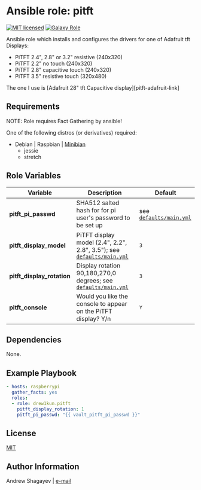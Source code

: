 Ansible role: pitft
=========

[![MIT licensed][mit-badge]][mit-link]
[![Galaxy Role][role-badge]][galaxy-link]

Ansible role which installs and configures the drivers for one of Adafruit tft Displays:
 - PiTFT 2.4", 2.8" or 3.2" resistive (240x320)
 - PiTFT 2.2" no touch (240x320)
 - PiTFT 2.8" capacitive touch (240x320)
 - PiTFT 3.5" resistive touch (320x480)

The one I use is [Adafruit 28" tft Capacitive display][pitft-adafruit-link]

Requirements
------------

NOTE: Role requires Fact Gathering by ansible!

One of the following distros (or derivatives) required:
 - Debian | Raspbian | [Minibian][minibian-link]
    - jessie
    - stretch

Role Variables
--------------

| Variable | Description | Default |
|----------|-------------|---------|
| **pitft_pi_passwd** | SHA512 salted hash for for pi user's password to be set up | see [`defaults/main.yml`](defaults/main.yml#L25) |
| **pitft_display_model** | PiTFT display model (2.4", 2.2", 2.8", 3.5"); see [`defaults/main.yml`](defaults/main.yml#L33)| `3` |
| **pitft_display_rotation** | Display rotation 90,180,270,0 degrees; see [`defaults/main.yml`](defaults/main.yml#L40)| `3` |
| **pitft_console** | Would you like the console to appear on the PiTFT display? Y/n | `Y` |

Dependencies
------------

None.

Example Playbook
----------------

```yaml
- hosts: raspberrypi
  gather_facts: yes
  roles:
  - role: drew1kun.pitft
    pitft_display_rotation: 1
    pitft_pi_passwd: "{{ vault_pitft_pi_passwd }}"

```

License
-------

[MIT][mit-link]

Author Information
------------------

Andrew Shagayev | [e-mail](mailto:drewshg@gmail.com)

[role-badge]: https://img.shields.io/badge/role-drew--kun.pitft-green.svg
[galaxy-link]: https://galaxy.ansible.com/drew1kun/pitft/
[mit-badge]: https://img.shields.io/badge/license-MIT-blue.svg
[mit-link]: https://raw.githubusercontent.com/drew1kun/ansible-pihole/master/LICENSE
[minibian-link]: https://minibianpi.wordpress.com/

